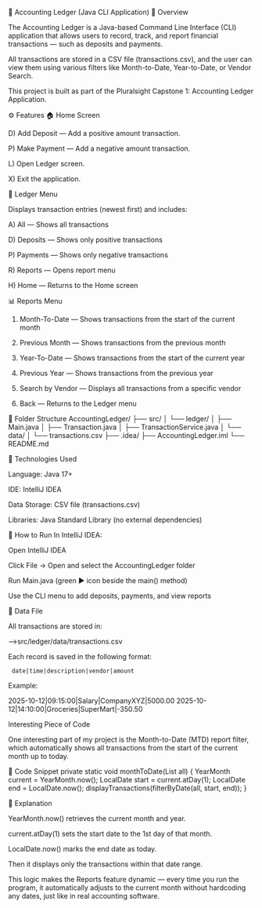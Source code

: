 📘 Accounting Ledger (Java CLI Application)
🧾 Overview

The Accounting Ledger is a Java-based Command Line Interface (CLI) application that allows users to record, track, and report financial transactions — such as deposits and payments.

All transactions are stored in a CSV file (transactions.csv), and the user can view them using various filters like Month-to-Date, Year-to-Date, or Vendor Search.

This project is built as part of the Pluralsight Capstone 1: Accounting Ledger Application.

⚙️ Features
🏠 Home Screen

D) Add Deposit — Add a positive amount transaction.

P) Make Payment — Add a negative amount transaction.

L) Open Ledger screen.

X) Exit the application.

📒 Ledger Menu

Displays transaction entries (newest first) and includes:

A) All — Shows all transactions

D) Deposits — Shows only positive transactions

P) Payments — Shows only negative transactions

R) Reports — Opens report menu

H) Home — Returns to the Home screen

📊 Reports Menu

1) Month-To-Date — Shows transactions from the start of the current month

2) Previous Month — Shows transactions from the previous month

3) Year-To-Date — Shows transactions from the start of the current year

4) Previous Year — Shows transactions from the previous year

5) Search by Vendor — Displays all transactions from a specific vendor

0) Back — Returns to the Ledger menu

🧩 Folder Structure
AccountingLedger/
├── src/
│   └── ledger/
│       ├── Main.java
│       ├── Transaction.java
│       ├── TransactionService.java
│       └── data/
│           └── transactions.csv
├── .idea/
├── AccountingLedger.iml
└── README.md

🧰 Technologies Used

Language: Java 17+

IDE: IntelliJ IDEA

Data Storage: CSV file (transactions.csv)

Libraries: Java Standard Library (no external dependencies)

🚀 How to Run
In IntelliJ IDEA:

Open IntelliJ IDEA

Click File → Open and select the AccountingLedger folder

Run Main.java (green ▶️ icon beside the main() method)

Use the CLI menu to add deposits, payments, and view reports

📁 Data File

All transactions are stored in:

—->src/ledger/data/transactions.csv


Each record is saved in the following format:

     date|time|description|vendor|amount


Example:

2025-10-12|09:15:00|Salary|CompanyXYZ|5000.00
2025-10-12|14:10:00|Groceries|SuperMart|-350.50


Interesting Piece of Code

One interesting part of my project is the Month-to-Date (MTD) report filter, which automatically shows all transactions from the start of the current month up to today.

📜 Code Snippet
		private static void monthToDate(List<Transaction> all) {
		    YearMonth current = YearMonth.now();
		    LocalDate start = current.atDay(1);
		    LocalDate end = LocalDate.now();
		    displayTransactions(filterByDate(all, start, end));
		}

🧠 Explanation

YearMonth.now() retrieves the current month and year.

current.atDay(1) sets the start date to the 1st day of that month.

LocalDate.now() marks the end date as today.

Then it displays only the transactions within that date range.

This logic makes the Reports feature dynamic — every time you run the program, it automatically adjusts to the current month without hardcoding any dates, just like in real accounting software.
